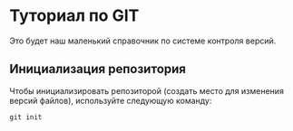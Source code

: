 # Туториал по GIT
Это будет наш маленький справочник по системе контроля версий.

## Инициализация репозитория

Чтобы инициализировать репозиторой (создать место для изменения версий файлов), используйте следующую команду:

```
git init
```